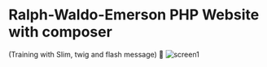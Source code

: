 # Ralph-Waldo-Emerson PHP Website with composer
(Training with Slim, twig and flash message) :herb:
![screen1](http://devingrayllc.com/wp-content/uploads/2016/05/http-buildwithphp.devingrayllc.com-800x0b1024x768.jpg)

